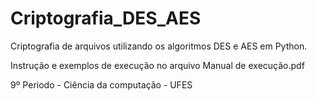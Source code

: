 # Criptografia_DES_AES
Criptografia de arquivos utilizando os algoritmos DES e AES em Python.

Instrução e exemplos de execução no arquivo Manual de execução.pdf

9º Periodo - Ciência da computação - UFES
